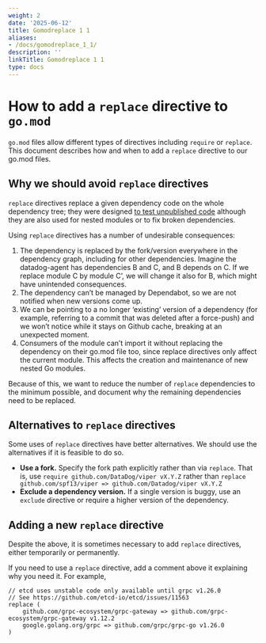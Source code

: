 ```yaml
---
weight: 2
date: '2025-06-12'
title: Gomodreplace 1 1
aliases:
- /docs/gomodreplace_1_1/
description: ''
linkTitle: Gomodreplace 1 1
type: docs
---
```


# How to add a `replace` directive to `go.mod`

`go.mod` files allow different types of directives including `require` or `replace`.
This document describes how and when to add a `replace` directive to our go.mod files.

## Why we should avoid `replace` directives

`replace` directives replace a given dependency code on the whole dependency tree; they were designed [to test unpublished code](https://golang.org/doc/modules/managing-dependencies#unpublished) although they are also used for nested modules or to fix broken dependencies. 

Using `replace` directives has a number of undesirable consequences:
1. The dependency is replaced by the fork/version everywhere in the dependency graph, including for other dependencies. Imagine the datadog-agent has dependencies B and C, and B depends on C. If we replace module C by module C’, we will change it also for B, which might have unintended consequences.
2. The dependency can’t be managed by Dependabot, so we are not notified when new versions come up.
3. We can be pointing to a no longer ‘existing’ version of a dependency (for example, referring to a commit that was deleted after a force-push) and we won’t notice while it stays on Github cache, breaking at an unexpected moment.
4. Consumers of the module can’t import it without replacing the dependency on their go.mod file too, since replace directives only affect the current module. This affects the creation and maintenance of new nested Go modules.

Because of this, we want to reduce the number of `replace` dependencies to the minimum possible, and document why the remaining dependencies need to be replaced.

## Alternatives to `replace` directives

Some uses of `replace` directives have better alternatives. We should use the alternatives if it is feasible to do so.

- **Use a fork.** Specify the fork path explicitly rather than via `replace`. That is, use `require github.com/DataDog/viper vX.Y.Z` rather than `replace github.com/spf13/viper => github.com/Datadog/viper vX.Y.Z`
- **Exclude a dependency version.**  If a single version is buggy, use an `exclude` directive or require a higher version of the dependency.

## Adding a new `replace` directive

Despite the above, it is sometimes necessary to add `replace` directives, either temporarily or permanently.

If you need to use a `replace` directive, add a comment above it explaining why you need it.
For example,

```
// etcd uses unstable code only available until grpc v1.26.0
// See https://github.com/etcd-io/etcd/issues/11563
replace (
	github.com/grpc-ecosystem/grpc-gateway => github.com/grpc-ecosystem/grpc-gateway v1.12.2
	google.golang.org/grpc => github.com/grpc/grpc-go v1.26.0
)
```
